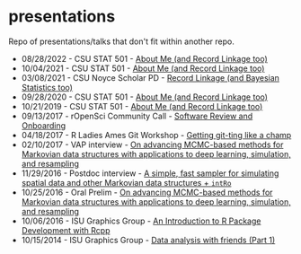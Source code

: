presentations
=============

Repo of presentations/talks that don't fit within another repo.

- 08/28/2022 - CSU STAT 501 - [About Me (and Record Linkage too)](http://andeekaplan.com/presentations/csu-stat501/2022_fall/)
- 10/04/2021 - CSU STAT 501 - [About Me (and Record Linkage too)](http://andeekaplan.com/presentations/csu-stat501/2021_fall/)
- 03/08/2021 - CSU Noyce Scholar PD - [Record Linkage (and Bayesian Statistics too)](http://andeekaplan.com/presentations/noyce_pd/)
- 09/28/2020 - CSU STAT 501 - [About Me (and Record Linkage too)](http://andeekaplan.com/presentations/csu-stat501/2020_fall/)
- 10/21/2019 - CSU STAT 501 - [About Me (and Record Linkage too)](http://andeekaplan.com/presentations/csu-stat501/2019_fall/)
- 09/13/2017 - rOpenSci Community Call - [Software Review and Onboarding](http://andeekaplan.com/presentations/ropensci/comm_call_2017_09_13.html)
- 04/18/2017 - R Ladies Ames Git Workshop  - [Getting git-ting like a champ](http://andeekaplan.com/presentations/git-ladies/)
- 02/10/2017 - VAP interview - [On advancing MCMC-based methods for Markovian data structures with applications to deep learning, simulation, and resampling](http://andeekaplan.com/presentations/cornell/slides.pdf)
- 11/29/2016 - Postdoc interview - [A simple, fast sampler for simulating spatial data and other Markovian data structures + `intRo`](http://andeekaplan.com/presentations/postdoc/slides.pdf)
- 10/25/2016 - Oral Prelim - [On advancing MCMC-based methods for Markovian data structures with applications to deep learning, simulation, and resampling](http://andeekaplan.com/presentations/oral/slides.pdf)
- 10/06/2016 - ISU Graphics Group - [An Introduction to R Package Development with Rcpp](http://andeekaplan.com/presentations/isu-graphics/rcpp)
- 10/15/2014 - ISU Graphics Group - [Data analysis with friends (Part 1)](http://andeekaplan.com/presentations/isu-graphics/data_with_friends/part_1.html)
